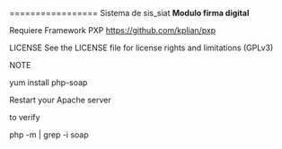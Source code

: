 
================= Sistema de sis_siat
**Modulo firma digital**

Requiere Framework PXP https://github.com/kplian/pxp

LICENSE
See the LICENSE file for license rights and limitations (GPLv3)


NOTE

yum install php-soap

Restart your Apache server

to verify

php -m | grep -i soap


